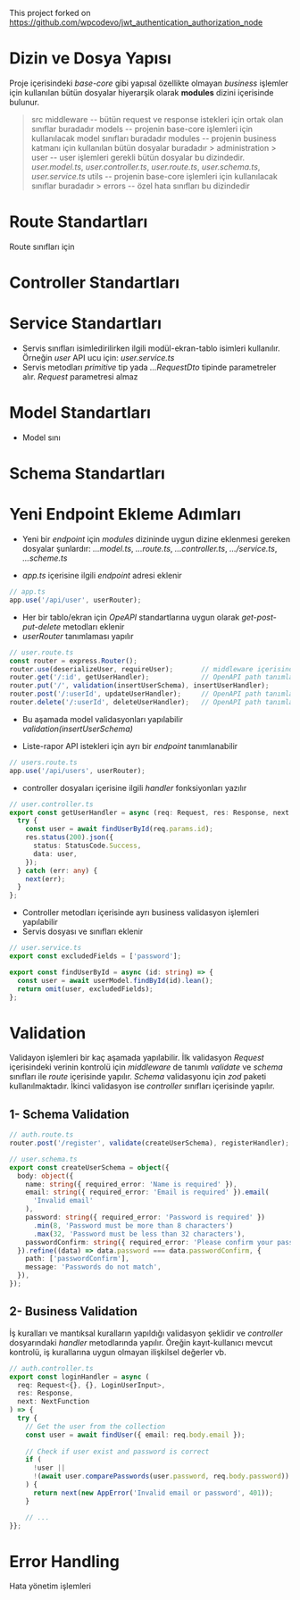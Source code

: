 This project forked on https://github.com/wpcodevo/jwt_authentication_authorization_node


# Dizin ve Dosya Yapısı

Proje içerisindeki *base-core* gibi yapısal özellikte olmayan *business* işlemler için kullanılan bütün dosyalar hiyerarşik olarak **modules** dizini içerisinde bulunur.

> src
  > middleware        -- bütün request ve response istekleri için ortak olan sınıflar buradadır
  > models            -- projenin base-core işlemleri için kullanılacak model sınıfları buradadır
  > modules           -- projenin business katmanı için kullanılan bütün dosyalar buradadır
    > administration
      > user          -- user işlemleri gerekli bütün dosyalar bu dizindedir. *user.model.ts*, *user.controller.ts*, *user.route.ts*, *user.schema.ts*, *user.service.ts*
  > utils             -- projenin base-core işlemleri için kullanılacak sınıflar buradadır
    > errors          -- özel hata sınıfları bu dizindedir 
  

# Route Standartları
Route sınıfları için 


# Controller Standartları


# Service Standartları

* Servis sınıfları isimledirilirken ilgili modül-ekran-tablo isimleri kullanılır. Örneğin *user* API ucu için: *user.service.ts*
* Servis metodları *primitive* tip yada *...RequestDto* tipinde parametreler alır. *Request* parametresi almaz 

# Model Standartları

* Model sını

# Schema Standartları


# Yeni Endpoint Ekleme Adımları

* Yeni bir *endpoint* için *modules* dizininde uygun dizine eklenmesi gereken dosyalar şunlardır: *...model.ts*, *...route.ts*, *...controller.ts*, *.../service.ts*, *...scheme.ts*

* *app.ts* içerisine ilgili *endpoint* adresi eklenir
````typescript
// app.ts
app.use('/api/user', userRouter);
````

* Her bir tablo/ekran için *OpeAPI* standartlarına uygun olarak *get-post-put-delete* metodları eklenir
* *userRouter* tanımlaması yapılır
````typescript
// user.route.ts
const router = express.Router();    
router.use(deserializeUser, requireUser);       // middleware içerisinde gelen bütün isteklerin içerisine User bilgisi eklenir 
router.get('/:id', getUserHandler);             // OpenAPI path tanımlarından get endpointi eklenir
router.put('/', validation(insertUserSchema), insertUserHandler);             // OpenAPI path tanımlarından put endpointi eklenir
router.post('/:userId', updateUserHandler);     // OpenAPI path tanımlarından post endpointi eklenir
router.delete('/:userId', deleteUserHandler);   // OpenAPI path tanımlarından delete endpointi eklenir
````
* Bu aşamada model validasyonları yapılabilir *validation(insertUserSchema)*

* Liste-rapor API istekleri için ayrı bir *endpoint* tanımlanabilir
````typescript
// users.route.ts
app.use('/api/users', userRouter);
````

* controller dosyaları içerisine ilgili *handler* fonksiyonları yazılır
````typescript
// user.controller.ts
export const getUserHandler = async (req: Request, res: Response, next: NextFunction) => {
  try {
    const user = await findUserById(req.params.id);
    res.status(200).json({
      status: StatusCode.Success,
      data: user,
    });
  } catch (err: any) {
    next(err);
  }
};
````
* Controller metodları içerisinde ayrı business validasyon işlemleri yapılabilir
* Servis dosyası ve sınıfları eklenir
````typescript
// user.service.ts
export const excludedFields = ['password'];

export const findUserById = async (id: string) => {
  const user = await userModel.findById(id).lean();
  return omit(user, excludedFields);
};
````

# Validation
Validayon işlemleri bir kaç aşamada yapılabilir. İlk validasyon *Request* içerisindeki verinin kontrolü için *middleware* de tanımlı *validate* ve *schema* sınıfları ile *route* içerisinde yapılır. *Schema* validasyonu için *zod* paketi kullanılmaktadır. İkinci validasyon ise *controller* sınıfları içerisinde yapılır.  

## 1- Schema Validation
````typescript
// auth.route.ts
router.post('/register', validate(createUserSchema), registerHandler);

// user.schema.ts
export const createUserSchema = object({
  body: object({
    name: string({ required_error: 'Name is required' }),
    email: string({ required_error: 'Email is required' }).email(
      'Invalid email'
    ),
    password: string({ required_error: 'Password is required' })
      .min(8, 'Password must be more than 8 characters')
      .max(32, 'Password must be less than 32 characters'),
    passwordConfirm: string({ required_error: 'Please confirm your password' }),
  }).refine((data) => data.password === data.passwordConfirm, {
    path: ['passwordConfirm'],
    message: 'Passwords do not match',
  }),
});
````

## 2- Business Validation

İş kuralları ve mantıksal kuralların yapıldığı validasyon şeklidir ve *controller* dosyarındaki *handler* metodlarında yapılır. Öreğin kayıt-kullanıcı mevcut kontrolü, iş kurallarına uygun olmayan ilişkilsel değerler vb.

````typescript
// auth.controller.ts
export const loginHandler = async (
  req: Request<{}, {}, LoginUserInput>,
  res: Response,
  next: NextFunction
) => {
  try {
    // Get the user from the collection
    const user = await findUser({ email: req.body.email });
    
    // Check if user exist and password is correct
    if (
      !user ||
      !(await user.comparePasswords(user.password, req.body.password))
    ) {
      return next(new AppError('Invalid email or password', 401));
    }

    // ...
}};
````

# Error Handling

Hata yönetim işlemleri 